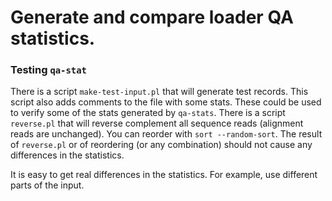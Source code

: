 # Generate and compare loader QA statistics.

### Testing `qa-stat`

There is a script `make-test-input.pl` that will generate test records. This
script also adds comments to the file with some stats. These could be used to
verify some of the stats generated by `qa-stats`. There is a script `reverse.pl`
that will reverse complement all sequence reads (alignment reads are unchanged).
You can reorder with `sort --random-sort`. The result of `reverse.pl` or of
reordering (or any combination) should not cause any differences in the
statistics.

It is easy to get real differences in the statistics. For example, use different
parts of the input.
